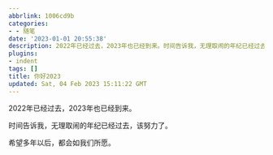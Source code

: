 ```yaml
---
abbrlink: 1006cd9b
categories:
- - 随笔
date: '2023-01-01 20:55:38'
description: 2022年已经过去，2023年也已经到来。时间告诉我，无理取闹的年纪已经过去，该努力了。希望多年以后，都会如我们所愿。
plugins:
- indent
tags: []
title: 你好2023
updated: Sat, 04 Feb 2023 15:11:22 GMT
---
```

2022年已经过去，2023年也已经到来。

时间告诉我，无理取闹的年纪已经过去，该努力了。

希望多年以后，都会如我们所愿。
